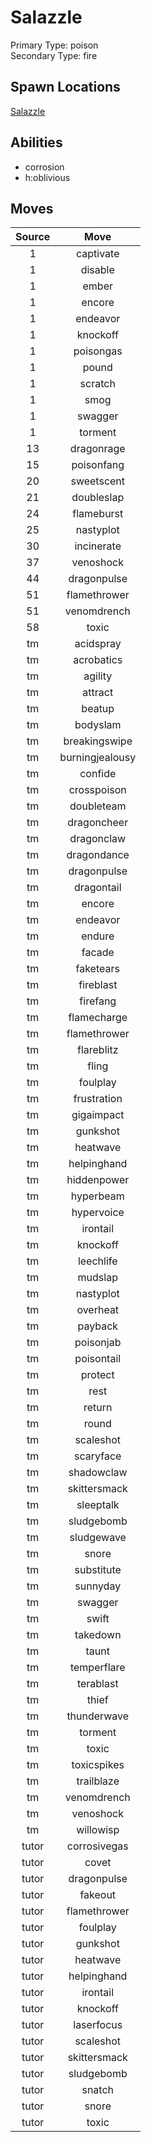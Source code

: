 # Salazzle  
Primary Type: poison  
Secondary Type: fire  
  
## Spawn Locations  
[Salazzle](/data/spawn_presets/salazzle.md)  
  
## Abilities  
  * corrosion
  * h:oblivious
  
  
## Moves  
  
| Source | Move |  
|:---:|:---:|  
| 1 | captivate |  
| 1 | disable |  
| 1 | ember |  
| 1 | encore |  
| 1 | endeavor |  
| 1 | knockoff |  
| 1 | poisongas |  
| 1 | pound |  
| 1 | scratch |  
| 1 | smog |  
| 1 | swagger |  
| 1 | torment |  
| 13 | dragonrage |  
| 15 | poisonfang |  
| 20 | sweetscent |  
| 21 | doubleslap |  
| 24 | flameburst |  
| 25 | nastyplot |  
| 30 | incinerate |  
| 37 | venoshock |  
| 44 | dragonpulse |  
| 51 | flamethrower |  
| 51 | venomdrench |  
| 58 | toxic |  
| tm | acidspray |  
| tm | acrobatics |  
| tm | agility |  
| tm | attract |  
| tm | beatup |  
| tm | bodyslam |  
| tm | breakingswipe |  
| tm | burningjealousy |  
| tm | confide |  
| tm | crosspoison |  
| tm | doubleteam |  
| tm | dragoncheer |  
| tm | dragonclaw |  
| tm | dragondance |  
| tm | dragonpulse |  
| tm | dragontail |  
| tm | encore |  
| tm | endeavor |  
| tm | endure |  
| tm | facade |  
| tm | faketears |  
| tm | fireblast |  
| tm | firefang |  
| tm | flamecharge |  
| tm | flamethrower |  
| tm | flareblitz |  
| tm | fling |  
| tm | foulplay |  
| tm | frustration |  
| tm | gigaimpact |  
| tm | gunkshot |  
| tm | heatwave |  
| tm | helpinghand |  
| tm | hiddenpower |  
| tm | hyperbeam |  
| tm | hypervoice |  
| tm | irontail |  
| tm | knockoff |  
| tm | leechlife |  
| tm | mudslap |  
| tm | nastyplot |  
| tm | overheat |  
| tm | payback |  
| tm | poisonjab |  
| tm | poisontail |  
| tm | protect |  
| tm | rest |  
| tm | return |  
| tm | round |  
| tm | scaleshot |  
| tm | scaryface |  
| tm | shadowclaw |  
| tm | skittersmack |  
| tm | sleeptalk |  
| tm | sludgebomb |  
| tm | sludgewave |  
| tm | snore |  
| tm | substitute |  
| tm | sunnyday |  
| tm | swagger |  
| tm | swift |  
| tm | takedown |  
| tm | taunt |  
| tm | temperflare |  
| tm | terablast |  
| tm | thief |  
| tm | thunderwave |  
| tm | torment |  
| tm | toxic |  
| tm | toxicspikes |  
| tm | trailblaze |  
| tm | venomdrench |  
| tm | venoshock |  
| tm | willowisp |  
| tutor | corrosivegas |  
| tutor | covet |  
| tutor | dragonpulse |  
| tutor | fakeout |  
| tutor | flamethrower |  
| tutor | foulplay |  
| tutor | gunkshot |  
| tutor | heatwave |  
| tutor | helpinghand |  
| tutor | irontail |  
| tutor | knockoff |  
| tutor | laserfocus |  
| tutor | scaleshot |  
| tutor | skittersmack |  
| tutor | sludgebomb |  
| tutor | snatch |  
| tutor | snore |  
| tutor | toxic |  
  

